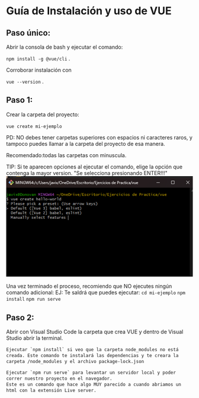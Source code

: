 # Guía de Instalación y uso de VUE

## Paso único:

Abrir la consola de bash y ejecutar el comando:

`npm install -g @vue/cli` .

Corroborar instalación con

`vue --version` .

## Paso 1:

Crear la carpeta del proyecto:

`vue create mi-ejemplo`

PD: NO debes tener carpetas superiores con espacios ni caracteres raros, y tampoco puedes llamar a la carpeta del proyecto de esa manera.

Recomendado:todas las carpetas con minuscula.

TIP: Si te aparecen opciones al ejecutar el comando, elige la opción que contenga la mayor version. "Se selecciona presionando ENTER!!!"
![alt text](C9A203F3-EF58-4AE9-99B0-19DEE001B223.png)

Una vez terminado el proceso, recomiendo que NO ejecutes ningún comando adicional: EJ:
Te saldrá que puedes ejecutar:
`cd mi-ejemplo`
`npm install`
`npm run serve`

## Paso 2:

Abrir con Visual Studio Code la carpeta que crea VUE y dentro de Visual Studio abrir la terminal.

```
Ejecutar `npm install` si veo que la carpeta node_modules no está creada. Este comando te instalará las dependencias y te creara la carpeta /node_modules y el archivo package-lock.json
```


```
Ejecutar `npm run serve` para levantar un servidor local y poder correr nuestro proyecto en el navegador.
Este es un comando que hace algo MUY parecido a cuando abriamos un html con la extensión Live server.
```